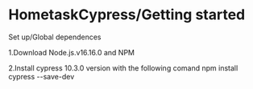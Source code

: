 # HometaskCypress/Getting started 

Set up/Global dependences 

1.Download Node.js.v16.16.0 and NPM

2.Install cypress 10.3.0 version with the following comand npm install cypress --save-dev
